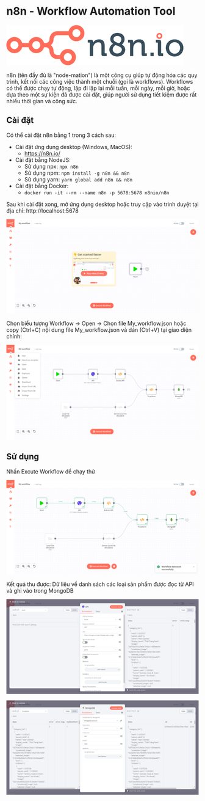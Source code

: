 # n8n - Workflow Automation Tool

![Logo n8n](./images/n8n-logo.png)

n8n (tên đầy đủ là "node-mation") là một công cụ giúp tự động hóa các quy trình, kết nối các công việc thành một chuỗi (gọi là workflows). Workflows có thể được chạy tự động, lặp đi lặp lại mỗi tuần, mỗi ngày, mỗi giờ, hoặc dựa theo một sự kiện đã được cài đặt, giúp người sử dụng tiết kiệm được rất nhiều thời gian và công sức.

## Cài đặt

Có thể cài đặt n8n bằng 1 trong 3 cách sau:

- Cài đặt ứng dụng desktop (Windows, MacOS):
  - https://n8n.io/
    <br />
- Cài đặt bằng NodeJS:
  - Sử dụng npx: `npx n8n`
  - Sử dụng npm: `npm install -g n8n && n8n`
  - Sử dụng yarn: `yarn global add n8n && n8n`
    <br />
- Cài đặt bằng Docker:
  - `docker run -it --rm --name n8n -p 5678:5678 n8nio/n8n`

Sau khi cài đặt xong, mở ứng dụng desktop hoặc truy cập vào trình duyệt tại địa chỉ: http://localhost:5678

![Giao giện bắt đầu](./images/starting-interface.png)


Chọn biểu tượng Workflow -> Open -> Chọn file My_workflow.json hoặc copy (Ctrl+C) nội dung file My_workflow.json và dán (Ctrl+V) tại giao diện chính:

![Giao diện chính](./images/main-interface.png)
## Sử dụng
Nhấn Excute Workflow để chạy thử

![Khởi chạy workflow](./images/excute-workflow.png)

Kết quả thu được: Dữ liệu về danh sách các loại sản phẩm được đọc từ API và ghi vào trong MongoDB

![Khởi chạy workflow](./images/result-call-api.png)

![Khởi chạy workflow](./images/result-write-mongodb.png)
